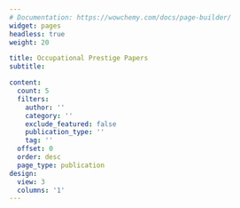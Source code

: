 ```yaml
---
# Documentation: https://wowchemy.com/docs/page-builder/
widget: pages
headless: true
weight: 20

title: Occupational Prestige Papers
subtitle:

content:
  count: 5
  filters:
    author: ''
    category: ''
    exclude_featured: false
    publication_type: ''
    tag: ''
  offset: 0
  order: desc
  page_type: publication
design:
  view: 3
  columns: '1'
---
```

